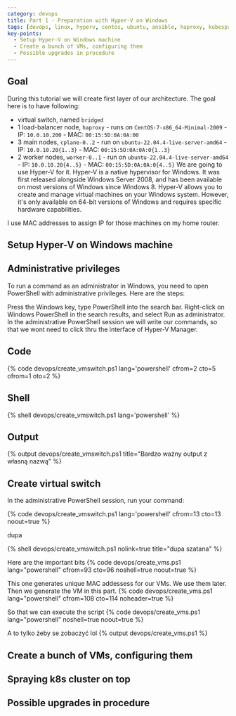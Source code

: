 ```yaml
---
category: devops
title: Part 1 - Preparation with Hyper-V on Windows
tags: [devops, linux, hyperv, centos, ubuntu, ansible, haproxy, kubespray, kubernetes]
key-points: 
  - Setup Hyper-V on Windows machine
  - Create a bunch of VMs, configuring them
  - Possible upgrades in procedure
--- 
```


## Goal
During this tutorial we will create first layer of our architecture. The goal here is to have following:
* virtual switch, named `bridged`
* 1 load-balancer node, `haproxy` - runs on `CentOS-7-x86_64-Minimal-2009` - IP: `10.0.10.200` - MAC: `00:15:5D:0A:0A:00`
* 3 main nodes, `cplane-0..2` - run on `ubuntu-22.04.4-live-server-amd64` - IP: `10.0.10.20{1..3}` - MAC: `00:15:5D:0A:0A:0{1..3}`
* 2 worker nodes, `worker-0..1` - run on `ubuntu-22.04.4-live-server-amd64` - IP: `10.0.10.20{4..5}` - MAC: `00:15:5D:0A:0A:0{4..5}`
We are going to use Hyper-V for it. Hyper-V is a native hypervisor for Windows. It was first released alongside Windows Server 2008, and has been available on most versions of Windows since Windows 8. Hyper-V allows you to create and manage virtual machines on your Windows system. However, it's only available on 64-bit versions of Windows and requires specific hardware capabilities. 

I use MAC addresses to assign IP for those machines on my home router. 

## Setup Hyper-V on Windows machine

## Administrative privileges
To run a command as an administrator in Windows, you need to open PowerShell with administrative privileges. Here are the steps:

Press the Windows key, type PowerShell into the search bar.
Right-click on Windows PowerShell in the search results, and select Run as administrator.
In the administrative PowerShell session we will write our commands, so that we wont need to click thru the interface of Hyper-V Manager.

## Code
{% code devops/create_vmswitch.ps1 lang='powershell' cfrom=2 cto=5 ofrom=1 oto=2 %}
## Shell
{% shell devops/create_vmswitch.ps1 lang='powershell' %}
## Output
{% output devops/create_vmswitch.ps1 title="Bardzo ważny output z własną nazwą" %}

## Create virtual switch
In the administrative PowerShell session, run your command:


{% code devops/create_vmswitch.ps1 lang='powershell' cfrom=13 cto=13 noout=true %}  

dupa

{% shell devops/create_vmswitch.ps1 nolink=true title="dupa szatana" %}  

Here are the important bits
{% code devops/create_vms.ps1 lang="powershell" cfrom=93 cto=96 noshell=true noout=true %}

This one generates unique MAC addessess for our VMs. We use them later.  
Then we generate the VM in this part.
{% code devops/create_vms.ps1 lang="powershell" cfrom=108 cto=114 noheader=true %}

So that we can execute the script
{% code devops/create_vms.ps1 lang="powershell" noshell=true noout=true %}

A to tylko żeby se zobaczyć lol
{% output devops/create_vms.ps1 %}

## Create a bunch of VMs, configuring them
## Spraying k8s cluster on top
## Possible upgrades in procedure
